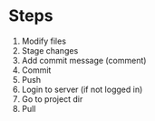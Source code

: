 # Steps

1. Modify files
2. Stage changes
3. Add commit message (comment)
4. Commit
5. Push
6. Login to server (if not logged in)
7. Go to project dir
8. Pull
